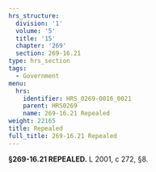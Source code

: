 ```yaml
---
hrs_structure:
  division: '1'
  volume: '5'
  title: '15'
  chapter: '269'
  section: 269-16.21
type: hrs_section
tags:
  - Government
menu:
  hrs:
    identifier: HRS_0269-0016_0021
    parent: HRS0269
    name: 269-16.21 Repealed
weight: 22165
title: Repealed
full_title: 269-16.21 Repealed
---
```

**§269-16.21 REPEALED.** L 2001, c 272, §8.
